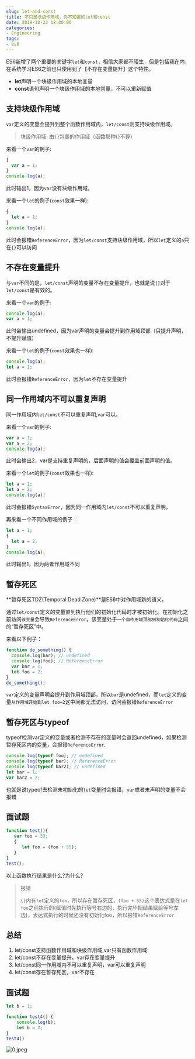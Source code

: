 ```yaml
---
slug: let-and-const
title: 不只是块级作用域，你不知道的let和const
date: 2019-10-22 12:00:00
categories:
- Engineering
tags:
- es6
---
```


ES6新增了两个重要的关键字`let`和`const`，相信大家都不陌生，但是包括我在内，在系统学习ES6之前也只使用到了【不存在变量提升】这个特性。

+ **let**声明一个块级作用域的本地变量
+ **const**语句声明一个块级作用域的本地常量，不可以重新赋值

## 支持块级作用域

`var`定义的变量会提升到整个函数作用域内，`let/const`则支持块级作用域。

> 块级作用域: 由`{}`包裹的作用域（函数那种{}不算）

来看一个`var`的例子:

```javascript
{
  var a = 1;
}
console.log(a);
```

此时输出1，因为`var`没有块级作用域。

来看一个`let`的例子(`const`效果一样):

```javascript
{
  let a = 1;
}
console.log(a);
```

此时会报错`ReferenceError`，因为`let/const`支持块级作用域，所以`let`定义的`a`只在`{}`可以访问

## 不存在变量提升

与`var`不同的是，`let/const`声明的变量不存在变量提升，也就是说`{}`对于`let/const`是有效的。

来看一个`var`的例子:

```javascript
console.log(a);
var a = 1;
```

此时会输出undefined，因为var声明的变量会提升到作用域顶部（只提升声明，不提升赋值）

来看一个`let`的例子(`const`效果也一样):

```javascript
console.log(a);
let a = 1;

```

此时会报错`ReferenceError`，因为`let`不存在变量提升

## 同一作用域内不可以重复声明

同一作用域内`let/const`不可以重复声明,`var`可以。

来看一个`var`的例子:

```javascript
var a = 1;
var a = 2;
console.log(a);
```

此时会输出2，var是支持重复声明的，后面声明的值会覆盖前面声明的值。

来看一个`let`的例子(`const`效果也一样):

```javascript
let a = 1;
let a = 2;
console.log(a);
```

此时会报错`SyntaxError`，因为同一作用域内`let/const`不可以重复声明。

再来看一个不同作用域的例子：

```javascript
let a = 1;
{
  let a = 2;
}
console.log(a);
```

此时输出1，因为两者作用域不同

## 暂存死区

**暂存死区TDZ(Temporal Dead Zone)**是ES6中对作用域新的语义。

通过`let/const`定义的变量直到执行他们的初始化代码时才被初始化。在初始化之前访问`该变量`会导致`ReferenceError`。该变量处于`一个自作用域顶部到初始化代码`之间的“暂存死区”中。

来看以下例子：

```javascript
function do_something() {
  console.log(bar); // undefined
  console.log(foo); // ReferenceError
  var bar = 1;
  let foo = 2;
}
do_something();
```

`var`定义的变量声明会提升到作用域顶部，所以`bar`是undefined，而`let`定义的变量`从作用域开始到let foo=2`这中间都无法访问，访问会报错`ReferenceError`

## 暂存死区与typeof

typeof检测var定义的变量或者检测不存在的变量时会返回undefined，如果检测暂存死区内的变量，会报错`ReferenceError`.

```javascript
console.log(typeof foo); // undefined
console.log(typeof bar); // ReferenceError
console.log(typeof bar2); // undefined
let bar = 1;
var bar2 = 2;
```

也就是说typeof去检测未初始化的`let`变量时会报错，`var`或者未声明的变量不会报错

## 面试题

```javascript
function test(){
   var foo = 33;
   {
      let foo = (foo + 55);
   }
}
test();
```

以上函数执行结果是什么?为什么?

> 报错
>
> `{}`内有`let`定义的`foo`，所以存在暂存死区，`(foo + 55)`这个表达式是在`let foo`之前执行的(赋值时先执行等号右边的，执行完毕把结果赋给等号左边)，表达式执行的时候还没有初始化foo，所以报错`ReferenceError`

## 总结

1. let/const支持函数作用域和块级作用域,var只有函数作用域
2. let/const不存在变量提升，var存在变量提升
3. let/const同一作用域内不可以重复声明，var可以重复声明
4. let/const存在暂存死区，var不存在

## 面试题

```javascript
let b = 1;

function test4() {
    console.log(b);
    let b = 2;
}
test4()
```

![0.jpeg](https://static.ddhigh.com/blog/2019-10-22-102654.jpg)

